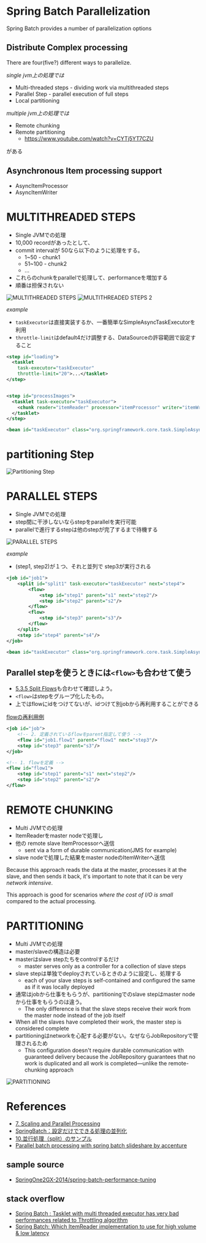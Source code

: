 Spring Batch Parallelization
=============================

Spring Batch provides a number of parallelization options

## Distribute Complex processing

There are four(five?) different ways to parallelize.


*single jvm上の処理では*

+ Multi-threaded steps - dividing work via multithreaded steps
+ Parallel Step - parallel execution of full steps
+ Local partitioning

*multiple jvm上の処理では*

+ Remote chunking
+ Remote partitioning
  + <https://www.youtube.com/watch?v=CYTj5YT7CZU>

がある

## Asynchronous Item processing support

+ AsyncItemProcessor
+ AsyncItemWriter

# MULTITHREADED STEPS

+ Single JVMでの処理
+ 10,000 recordがあったとして、
+ commit intervalが 50なら以下のように処理をする。
  + 1~50 - chunk1
  + 51~100 - chunk2
  + ...
+ これらのchunkをparallelで処理して、performanceを増加する
+ 順番は担保されない

![MULTITHREADED STEPS](https://dl.dropboxusercontent.com/u/21522805/blog/java/spring-batch-multithreaded_step.png)
![MULTITHREADED STEPS 2](https://dl.dropboxusercontent.com/u/21522805/blog/java/spring-batch-multithreaded_step_02.png)

*example*

+ `taskExecutor`は直接実装するか、一番簡単なSimpleAsyncTaskExecutorを利用
+ `throttle-limit`はdefault4だけ調整する、DataSourceの許容範囲で設定すること

```xml
<step id="loading">
  <tasklet
    task-executor="taskExecutor"
    throttle-limit="20">...</tasklet>
</step>


<step id="processImages">
  <tasklet task-executor="taskExecutor">
    <chunk reader="itemReader" processor="itemProcessor" writer="itemWriter" commit-interval="500"/>
  </tasklet>
</step>

<bean id="taskExecutor" class="org.springframework.core.task.SimpleAsyncTaskExecutor" />
```

# partitioning Step

![Partitioning Step](https://dl.dropboxusercontent.com/u/21522805/blog/java/spring-batch-partitioned-step.png)

# PARALLEL STEPS

+ Single JVMでの処理
+ step間に干渉しないならstepをparallelを実行可能
+ parallelで進行するstepは他のstepが完了するまで待機する

![PARALLEL STEPS](https://dl.dropboxusercontent.com/u/21522805/blog/java/spring-batch-parallel-step.png)

*example*

+ (step1, step2)が１つ、それと並列で step3が実行される

```xml
<job id="job1">
    <split id="split1" task-executor="taskExecutor" next="step4">
        <flow>
            <step id="step1" parent="s1" next="step2"/>
            <step id="step2" parent="s2"/>
        </flow>
        <flow>
            <step id="step3" parent="s3"/>
        </flow>
    </split>
    <step id="step4" parent="s4"/>
</job>

<bean id="taskExecutor" class="org.springframework.core.task.SimpleAsyncTaskExecutor" />
```
## Parallel stepを使うときには`<flow>`も合わせて使う

+ [5.3.5 Split Flows](http://docs.spring.io/spring-batch/reference/html/configureStep.html#split-flows)も合わせて確認しよう。
+ `<flow>`はstepをグループ化したもの。
+ 上ではflowにidをつけてないが、idつけて別jobから再利用することができる

[flowの再利用例](http://docs.spring.io/spring-batch/reference/html/configureStep.html#external-flows)

```xml
<job id="job">
    <!-- 2. 定義されているflowをparent指定して使う -->
    <flow id="job1.flow1" parent="flow1" next="step3"/>
    <step id="step3" parent="s3"/>
</job>

<!-- 1. flowを定義 -->
<flow id="flow1">
    <step id="step1" parent="s1" next="step2"/>
    <step id="step2" parent="s2"/>
</flow>
```

# REMOTE CHUNKING

+ Multi JVMでの処理
+ ItemReaderをmaster nodeで処理し
+ 他の remote slave ItemProcessorへ送信
  + sent via a form of durable communication(JMS for example)
+ slave nodeで処理した結果をmaster nodeのItemWriterへ送信

Because this approach reads the data at the master, processes it at the slave, and then sends it back, it's important to note that it can be very *network intensive*.

This approach is good for scenarios *where the cost of I/O is small* compared to the actual processing.


# PARTITIONING

+ Multi JVMでの処理
+ master/slaveの構造は必要
+ masterはslave stepたちをcontrolするだけ
  + master serves only as a controller for a collection of slave steps
+ slave stepは単独でdeployされているときのように設定し、処理する
  + each of your slave steps is self-contained and configured the same as if it was locally deployed
+ 通常はjobから仕事をもらうが、partitioningでのslave stepはmaster nodeから仕事をもらうのは違う。
  + The only difference is that the slave steps receive their work from the master node instead of the job itself
+ When all the slaves have completed their work, the master step is considered complete
+ partitioningはnetworkを心配する必要がない。なぜならJobRepositoryで管理されるため
  + This configuration doesn't require durable communication with guaranteed delivery because the JobRepository guarantees that no work is duplicated and all work is completed—unlike the remote-chunking approach

![PARTITIONING](https://dl.dropboxusercontent.com/u/21522805/blog/java/spring-batch-partitionning.png)


# References

+ [7. Scaling and Parallel Processing](http://docs.spring.io/spring-batch/reference/html/scalability.html)
+ [SpringBatch：設定だけでできる処理の並列化 ](http://www.omotenashi-mind.com/index.php?title=SpringBatch%EF%BC%9A%E8%A8%AD%E5%AE%9A%E3%81%A0%E3%81%91%E3%81%A7%E3%81%A7%E3%81%8D%E3%82%8B%E5%87%A6%E7%90%86%E3%81%AE%E4%B8%A6%E5%88%97%E5%8C%96)
+ [10.並行処理（split）のサンプル](https://sites.google.com/site/soracane/home/springnitsuite/spring-batch/9-heikou-shori--split-no-sanpuru)
+ [Parallel batch processing with spring batch slideshare by accenture](http://www.slideshare.net/mortenag/parallel-batch-processing-with-spring-batch-slideshare)

## sample source

+ [SpringOne2GX-2014/spring-batch-performance-tuning](https://github.com/SpringOne2GX-2014/spring-batch-performance-tuning)

## stack overflow

+ [Spring Batch : Tasklet with multi threaded executor has very bad performances related to Throttling algorithm](http://stackoverflow.com/questions/18262857/spring-batch-tasklet-with-multi-threaded-executor-has-very-bad-performances-re)
+ [Spring Batch: Which ItemReader implementation to use for high volume & low latency](http://stackoverflow.com/questions/20386642/spring-batch-which-itemreader-implementation-to-use-for-high-volume-low-laten)
